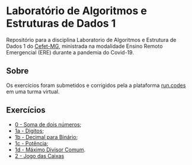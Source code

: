 # Laboratório de Algoritmos e Estruturas de Dados 1
Repositório para a disciplina Laboratorio de Algoritmos e Estrutura de Dados 1 do [Cefet-MG](https://cefetmg.br), ministrada na modalidade Ensino Remoto Emergencial (ERE) durante a pandemia do Covid-19.

## Sobre
Os exercícios  foram submetidos e corrigidos pela a plataforma [run.codes](https://run.codes/) em uma turma virtual.

## Exercícios
- [0 - Soma de dois números](/exercicios/00_somaDeDoisNumeros.c);
- [1a - Digitos](/exercicios/01_a_digitos.c);
- [1b - Decimal para Binário](/exercicios/01_b_decimalParaBinario.c);
- [1c - Potência](/exercicios/01_c_potencia.c);
- [1d - Máximo Divisor Comum](/exercicios/01_d_maximoDivisorComum.c).
- [2 - Jogo das Caixas](/exercicios/02_jogoDasCaixas.c)
